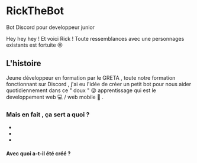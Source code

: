 # RickTheBot
 Bot Discord pour developpeur junior
 
 Hey hey hey ! Et voici Rick ! 
 Toute ressemblances avec une personnages existants est fortuite 😝  
 
 ## L'histoire
 
 Jeune développeur en formation par le GRETA , toute notre formation fonctionnant sur Discord ,
 j'ai eu l'idée de créer un petit bot pour nous aider quotidiennement dans ce " doux " 😝 apprentissage 
 qui est le developpement web 💻 / web mobile 📱 .
 
 ### Mais en fait , ça sert a quoi ? 
 
 -
 -
 -
 
 #### Avec quoi a-t-il été créé ? 
